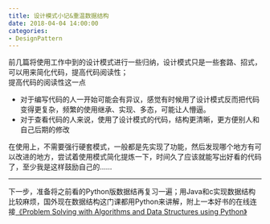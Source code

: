 ```yaml
---
title: 设计模式小记&重温数据结构
date: 2018-04-04 14:00:00
categories:
- DesignPattern
---
```


前几篇将使用工作中到的设计模式进行一些归纳，设计模式只是一些套路、招式，可以用来简化代码，提高代码阅读性；  
提高代码的阅读性这一点
- 对于编写代码的人一开始可能会有异议，感觉有时候用了设计模式反而把代码变得更复杂，频繁的使用继承、实现、多态，可能让人懵逼。  
- 对于查看代码的人来说，使用了设计模式的代码，结构更清晰，更方便别人和自己后期的修改  

在使用上，不需要强行硬套模式，一般都是先实现了功能，然后发现哪个地方有可以改进的地方，尝试着使用模式简化提炼一下，时间久了应该就能写出好看的代码了，至少我是这样鼓励自己的……  

---  
下一步，准备将之前看的Python版数据结再复习一遍；用Java和c实现数据结构比较麻烦，国外现在数据结构这门课都用Python来讲解，附上一本好书的在线连接[《Problem Solving with Algorithms and Data Structures using Python》](https://interactivepython.org/runestone/static/pythonds/index.html)